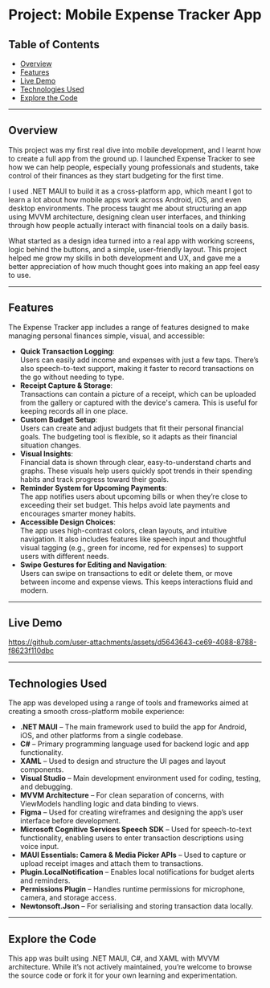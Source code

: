 # Project: Mobile Expense Tracker App

## Table of Contents

- [Overview](#overview)
- [Features](#features)
- [Live Demo](#live-demo)
- [Technologies Used](#technologies-used)
- [Explore the Code](#explore-code)

---

<h2 id="overview">Overview</h2>

This project was my first real dive into mobile development, and I learnt how to create a full app from the ground up. I launched Expense Tracker to see how we can help people, especially young professionals and students, take control of their finances as they start budgeting for the first time.

I used .NET MAUI to build it as a cross-platform app, which meant I got to learn a lot about how mobile apps work across Android, iOS, and even desktop environments. The process taught me about structuring an app using MVVM architecture, designing clean user interfaces, and thinking through how people actually interact with financial tools on a daily basis.

What started as a design idea turned into a real app with working screens, logic behind the buttons, and a simple, user-friendly layout. This project helped me grow my skills in both development and UX, and gave me a better appreciation of how much thought goes into making an app feel easy to use.

---

<h2 id="features">Features</h2>

The Expense Tracker app includes a range of features designed to make managing personal finances simple, visual, and accessible:

- **Quick Transaction Logging**:<br>Users can easily add income and expenses with just a few taps. There’s also speech-to-text support, making it faster to record transactions on the go without needing to type.
- **Receipt Capture & Storage**:<br>Transactions can contain a picture of a receipt, which can be uploaded from the gallery or captured with the device's camera. This is useful for keeping records all in one place.
- **Custom Budget Setup**:<br>Users can create and adjust budgets that fit their personal financial goals. The budgeting tool is flexible, so it adapts as their financial situation changes.
- **Visual Insights**:<br>Financial data is shown through clear, easy-to-understand charts and graphs. These visuals help users quickly spot trends in their spending habits and track progress toward their goals.
- **Reminder System for Upcoming Payments**:<br>The app notifies users about upcoming bills or when they’re close to exceeding their set budget. This helps avoid late payments and encourages smarter money habits.
- **Accessible Design Choices**:<br>The app uses high-contrast colors, clean layouts, and intuitive navigation. It also includes features like speech input and thoughtful visual tagging (e.g., green for income, red for expenses) to support users with different needs.
- **Swipe Gestures for Editing and Navigation**:<br>Users can swipe on transactions to edit or delete them, or move between income and expense views. This keeps interactions fluid and modern.

---

<h2 id="live-demo">Live Demo</h2>

https://github.com/user-attachments/assets/d5643643-ce69-4088-8788-f8623f110dbc

---

<h2 id="technologies-used">Technologies Used</h2>

The app was developed using a range of tools and frameworks aimed at creating a smooth cross-platform mobile experience:

- **.NET MAUI** – The main framework used to build the app for Android, iOS, and other platforms from a single codebase.
- **C#** – Primary programming language used for backend logic and app functionality.
- **XAML** – Used to design and structure the UI pages and layout components.
- **Visual Studio** – Main development environment used for coding, testing, and debugging.
- **MVVM Architecture** – For clean separation of concerns, with ViewModels handling logic and data binding to views.
- **Figma** – Used for creating wireframes and designing the app’s user interface before development.
- **Microsoft Cognitive Services Speech SDK** – Used for speech-to-text functionality, enabling users to enter transaction descriptions using voice input.
- **MAUI Essentials: Camera & Media Picker APIs** – Used to capture or upload receipt images and attach them to transactions.
- **Plugin.LocalNotification** – Enables local notifications for budget alerts and reminders.
- **Permissions Plugin** – Handles runtime permissions for microphone, camera, and storage access.
- **Newtonsoft.Json** – For serialising and storing transaction data locally.

---

<h2 id="explore-code">Explore the Code</h2>

This app was built using .NET MAUI, C#, and XAML with MVVM architecture. While it’s not actively maintained, you’re welcome to browse the source code or fork it for your own learning and experimentation.

